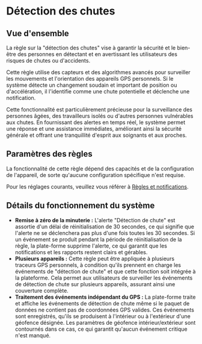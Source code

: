 # Détection des chutes

## Vue d'ensemble

La règle sur la "détection des chutes" vise à garantir la sécurité et le bien-être des personnes en détectant et en avertissant les utilisateurs des risques de chutes ou d'accidents.

Cette règle utilise des capteurs et des algorithmes avancés pour surveiller les mouvements et l'orientation des appareils GPS personnels. Si le système détecte un changement soudain et important de position ou d'accélération, il l'identifie comme une chute potentielle et déclenche une notification.

Cette fonctionnalité est particulièrement précieuse pour la surveillance des personnes âgées, des travailleurs isolés ou d'autres personnes vulnérables aux chutes. En fournissant des alertes en temps réel, le système permet une réponse et une assistance immédiates, améliorant ainsi la sécurité générale et offrant une tranquillité d'esprit aux soignants et aux proches.

## Paramètres des règles

La fonctionnalité de cette règle dépend des capacités et de la configuration de l'appareil, de sorte qu'aucune configuration spécifique n'est requise.

Pour les réglages courants, veuillez vous référer à [Règles et notifications](../../../guide-de-litilizateur/regles-et-notifications.md).

## Détails du fonctionnement du système

* **Remise à zéro de la minuterie :** L'alerte "Détection de chute" est assortie d'un délai de réinitialisation de 30 secondes, ce qui signifie que l'alerte ne se déclenchera pas plus d'une fois toutes les 30 secondes. Si un événement se produit pendant la période de réinitialisation de la règle, la plate-forme supprime l'alerte, ce qui garantit que les notifications et les rapports restent clairs et gérables.
* **Plusieurs appareils :** Cette règle peut être appliquée à plusieurs traceurs GPS personnels, à condition qu'ils prennent en charge les événements de "détection de chute" et que cette fonction soit intégrée à la plateforme. Cela permet aux utilisateurs de surveiller les événements de détection de chute sur plusieurs appareils, assurant ainsi une couverture complète.
* **Traitement des événements indépendant du GPS :** La plate-forme traite et affiche les événements de détection de chute même si le paquet de données ne contient pas de coordonnées GPS valides. Ces événements sont enregistrés, qu'ils se produisent à l'intérieur ou à l'extérieur d'une géofence désignée. Les paramètres de géofence intérieur/extérieur sont contournés dans ce cas, ce qui garantit qu'aucun événement critique n'est manqué.
